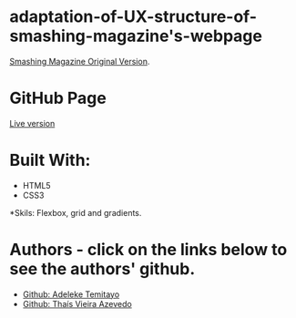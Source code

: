 # adaptation-of-UX-structure-of-smashing-magazine's-webpage

<a href="https://www.smashingmagazine.com/2019/07/desktop-wallpaper-calendars-august-2019/">Smashing Magazine Original Version</a>.<br>

# GitHub Page

<a href="https://raw.githack.com/lekegitrepo/smashing-magazine-ux-structure/nav/index.html">Live version</a>


# Built With:

* HTML5
* CSS3

*Skils: Flexbox, grid and gradients.


# Authors - click on the links below to see the authors' github.
* <a href="https://github.com/lekegitrepo"> Github: Adeleke Temitayo</a>
* <a href="https://github.com/thsvr"> Github: Thaís Vieira Azevedo</a>

